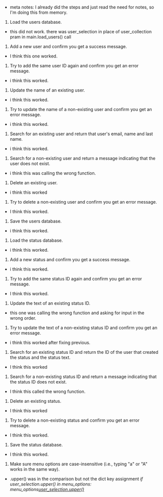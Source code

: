 * meta notes: I already did the steps and just read the need for notes, so I'm doing this from memory.

1. Load the users database.
* this did not work. there was user_selection in place of user_collection pram in
main.load_users() call

1. Add a new user and confirm you get a success message.
* I think this one worked.

1. Try to add the same user ID again and confirm you get an error message.
* i think this worked.

1. Update the name of an existing user.
* i think this worked.

1. Try to update the name of a non-existing user and confirm you get an error message.
* i think this worked.

1. Search for an existing user and return that user's email, name and last name.
* i think this worked.

1. Search for a non-existing user and return a message indicating that the user does not exist.
* i think this was calling the wrong function.

1. Delete an existing user.
* i think this worked

1. Try to delete a non-existing user and confirm you get an error message.
* I think this worked.

1. Save the users database.
* i think this worked.

1. Load the status database.
* i think this worked.

1. Add a new status and confirm you get a success message.
* i think this worked.

1. Try to add the same status ID again and confirm you get an error message.
* I think this worked.

1. Update the text of an existing status ID.
* this one was calling the wrong function and asking for input in the wrong order.

1. Try to update the text of a non-existing status ID and confirm you get an error message.
* i think this worked after fixing previous.

1. Search for an existing status ID and return the ID of the user that created the status and the status text.
* I think this worked

1. Search for a non-existing status ID and return a message indicating that the status ID does not exist.
* I think this called the wrong function.

1. Delete an existing status.
* I think this worked

1. Try to delete a non-existing status and confirm you get an error message.
* I think this worked.

1. Save the status database.
* I think this worked.

1. Make sure menu options are case-insensitive (i.e., typing "a" or "A" works in the same way).
* .upper() was in the comparison but not the dict key assignment
*if user_selection.upper() in menu_options:*
    *menu_options[user_selection.upper()]()*